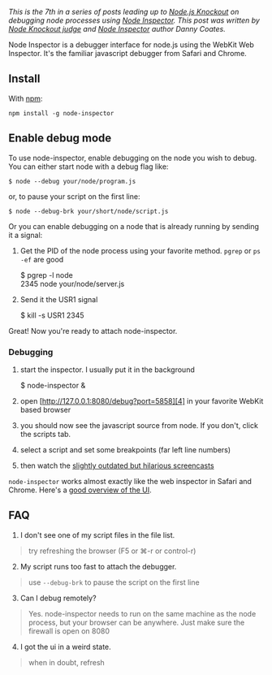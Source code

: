 _This is the 7th in a series of posts leading up to [Node.js
Knockout][1] on debugging node processes using [Node Inspector][2].
This post was written by [Node Knockout judge][3] and [Node Inspector][2]
author Danny Coates._

[1]: http://nodeknockout.com
[2]: https://github.com/dannycoates/node-inspector
[3]: http://nodeknockout.com/people/4e28baf4110fd2010000440d

Node Inspector is a debugger interface for node.js using the WebKit Web
Inspector. It's the familiar javascript debugger from Safari and Chrome.

## Install

With [npm](http://github.com/isaacs/npm):

    npm install -g node-inspector

## Enable debug mode

To use node-inspector, enable debugging on the node you wish to debug.
You can either start node with a debug flag like:

    $ node --debug your/node/program.js

or, to pause your script on the first line:

    $ node --debug-brk your/short/node/script.js

Or you can enable debugging on a node that is already running by sending
it a signal:

1. Get the PID of the node process using your favorite method. `pgrep`
or `ps -ef` are good

    $ pgrep -l node<br/>
    2345 node your/node/server.js

2. Send it the USR1 signal

    $ kill -s USR1 2345

Great! Now you're ready to attach node-inspector.

### Debugging

1. start the inspector. I usually put it in the background

    $ node-inspector &

2. open [http://127.0.0.1:8080/debug?port=5858][4] in your favorite WebKit
   based browser

3. you should now see the javascript source from node. If you don't,
   click the scripts tab.

4. select a script and set some breakpoints (far left line numbers)

5. then watch the [slightly outdated but hilarious screencasts][5]

`node-inspector` works almost exactly like the web inspector in Safari and
Chrome. Here's a [good overview of the UI][6].

[4]: http://127.0.0.1:8080/debug?port=5858
[5]: http://www.youtube.com/view_play_list?p=A5216AC29A41EFA8
[6]: http://code.google.com/chrome/devtools/docs/scripts.html

## FAQ

1. I don't see one of my script files in the file list.

  > try refreshing the browser (F5 or ⌘-r or control-r)

2. My script runs too fast to attach the debugger.

  > use `--debug-brk` to pause the script on the first line

3. Can I debug remotely?

  > Yes. node-inspector needs to run on the same machine as the node process, but your
  browser can be anywhere. Just make sure the firewall is open on 8080

4. I got the ui in a weird state.

  > when in doubt, refresh
